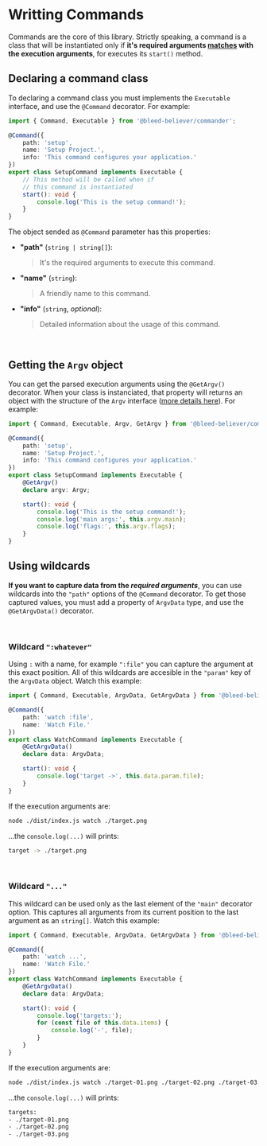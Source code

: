 # Writting Commands

Commands are the core of this library. Strictly speaking, a command is a class that will be instantiated only if __it's required arguments <u>matches</u> with the execution arguments__, for executes its `start()` method.

## Declaring a command class

To declaring a command class you must implements the `Executable` interface, and use the `@Command` decorator. For example:

```ts
import { Command, Executable } from '@bleed-believer/commander';

@Command({
    path: 'setup',
    name: 'Setup Project.',
    info: 'This command configures your application.'
})
export class SetupCommand implements Executable {
    // This method will be called when if
    // this command is instantiated
    start(): void {
        console.log('This is the setup command!');
    }
}
```

The object sended as `@Command` parameter has this properties:
- __"path"__ (`string | string[]`):
    > It's the required arguments to execute this command.
- __"name"__ (`string`):
    > A friendly name to this command.
- __"info"__ (`string`, _optional_):
    > Detailed information about the usage of this command.

<br />

## Getting the `Argv` object

You can get the parsed execution arguments using the `@GetArgv()` decorator. When your class is instanciated, that property will returns an object with the structure of the `Argv` interface ([more details here](./execution-arguments.md#the-argv-interface)). For example:

```ts
import { Command, Executable, Argv, GetArgv } from '@bleed-believer/commander';

@Command({
    path: 'setup',
    name: 'Setup Project.',
    info: 'This command configures your application.'
})
export class SetupCommand implements Executable {
    @GetArgv()
    declare argv: Argv;

    start(): void {
        console.log('This is the setup command!');
        console.log('main args:', this.argv.main);
        console.log('flags:', this.argv.flags);
    }
}
```

## Using wildcards

__If you want to capture data from the _required arguments___, you can use wildcards into the `"path"` options of the `@Command` decorator. To get those captured values, you must add a property of `ArgvData` type, and use the `@GetArgvData()` decorator.

<br />

### Wildcard `":whatever"`

Using `:` with a name, for example `":file"` you can capture the argument at this exact position. All of this wildcards are accesible in the `"param"` key of the `ArgvData` object. Watch this example:
```ts
import { Command, Executable, ArgvData, GetArgvData } from '@bleed-believer/commander';

@Command({
    path: 'watch :file',
    name: 'Watch File.'
})
export class WatchCommand implements Executable {
    @GetArgvData()
    declare data: ArgvData;

    start(): void {
        console.log('target ->', this.data.param.file);
    }
}
```

If the execution arguments are:
```bash
node ./dist/index.js watch ./target.png
```

...the `console.log(...)` will prints:
```bash
target -> ./target.png
```

<br />

### Wildcard `"..."`

This wildcard can be used only as the last element of the `"main"` decorator option. This captures all arguments from its current position to the last argument as an `string[]`. Watch this example:
```ts
import { Command, Executable, ArgvData, GetArgvData } from '@bleed-believer/commander';

@Command({
    path: 'watch ...',
    name: 'Watch File.'
})
export class WatchCommand implements Executable {
    @GetArgvData()
    declare data: ArgvData;

    start(): void {
        console.log('targets:');
        for (const file of this.data.items) {
            console.log('-', file);
        }
    }
}
```

If the execution arguments are:
```bash
node ./dist/index.js watch ./target-01.png ./target-02.png ./target-03.png
```

...the `console.log(...)` will prints:
```bash
targets:
- ./target-01.png
- ./target-02.png
- ./target-03.png
```